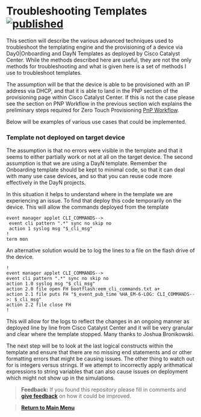 # Troubleshooting Templates [![published](https://static.production.devnetcloud.com/codeexchange/assets/images/devnet-published.svg)](https://developer.cisco.com/codeexchange/github/repo/kebaldwi/DNAC-TEMPLATES)

This section will describe the various advanced techniques used to troubleshoot the templating engine and the provisioning of a device via Day0|Onboarding and DayN Templates as deployed by Cisco Catalyst Center. While the methods described here are useful, they are not the only methods for troubleshooting and what is given here is a set of methods I use to troubleshoot templates. 

The assumption will be that the device is able to be provisioned with an IP address via DHCP, and that it is able to land in the PNP section of the provisioning page within Cisco Catalyst Center. If this is not the case please see the section on PNP Workflow in the previous section wich explains the preliminary steps required for Zero Touch Provisioning [PnP Workflow](./PnP-Workflow.md#pnp-workflow).

Below will be examples of various use cases that could be implemented.

### Template not deployed on target device

The assumption is that no errors were visible in the template and that it seems to either partially work or not at all on the target device. The second assumption is that we are using a DayN template. Remember the Onboarding template should be kept to minimal code, so that it can deal with many use case devices, and so that you can reuse code more effectively in the DayN projects.

In this situation it helps to understand where in the template we are experiencing an issue. To find that deploy this code temporarily on the device. This will allow the commands deployed from the template 

```vtl
event manager applet CLI_COMMANDS-->
 event cli pattern ".*" sync no skip no
 action 1 syslog msg "$_cli_msg"
!
term mon
```

An alternative solution would be to log the lines to a file on the flash drive of the device.

```vtl
!
event manager applet CLI_COMMANDS-->
event cli pattern ".*" sync no skip no
action 1.0 syslog msg "$_cli_msg"
action 2.0 file open FH bootflash:eem_cli_commands.txt a+
action 2.1 file puts FH "$_event_pub_time %HA_EM-6-LOG: CLI_COMMANDS-->: $_cli_msg"
action 2.2 file close FH
!
```

This will allow for the logs to reflect the changes in an ongoing manner as deployed line by line from Cisco Catalyst Center and it will be very granular and clear where the template stopped. Many thanks to Joshua Bronikowski.

The next step will be to look at the last logical constructs within the template and ensure that there are no missing end statements and or other formatting errors that might be causing issues. The other thing to watch out for is integers versus strings. If we attempt to incorrectly apply arithmatical expressions to string variables that can also cause issues on deployment which might not show up in the simulations.

> **Feedback:** If you found this repository please fill in comments and [**give feedback**](https://app.smartsheet.com/b/form/f75ce15c2053435283a025b1872257fe) on how it could be improved.

> [**Return to Main Menu**](../README.md)